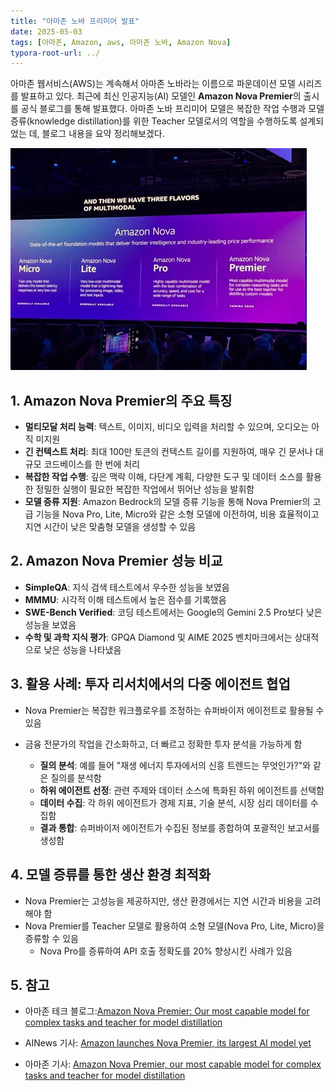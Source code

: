 ```yaml
---
title: "아마존 노바 프리미어 발표"
date: 2025-05-03
tags: [아마존, Amazon, aws, 아마존 노바, Amazon Nova]
typora-root-url: ../
---
```


아마존 웹서비스(AWS)는 계속해서 아마존 노바라는 이름으로 파운데이션 모델 시리즈를 발표하고 있다. 최근에 최신 인공지능(AI) 모델인 **Amazon Nova Premier**의 출시를 공식 블로그를 통해 발표했다. 아마존 노바 프리미어 모델은 복잡한 작업 수행과 모델 증류(knowledge distillation)를 위한 Teacher 모델로서의 역할을 수행하도록 설계되었는 데, 블로그 내용을 요약 정리해보겠다.



![그림 - 아마존 노바](/../images/2025-05/NovaPremier.jpg)



## 1. Amazon Nova Premier의 주요 특징

* **멀티모달 처리 능력**: 텍스트, 이미지, 비디오 입력을 처리할 수 있으며, 오디오는 아직 미지원
* **긴 컨텍스트 처리**: 최대 100만 토큰의 컨텍스트 길이를 지원하여, 매우 긴 문서나 대규모 코드베이스를 한 번에 처리
* **복잡한 작업 수행**: 깊은 맥락 이해, 다단계 계획, 다양한 도구 및 데이터 소스를 활용한 정밀한 실행이 필요한 복잡한 작업에서 뛰어난 성능을 발휘함
* **모델 증류 지원**: Amazon Bedrock의 모델 증류 기능을 통해 Nova Premier의 고급 기능을 Nova Pro, Lite, Micro와 같은 소형 모델에 이전하여, 비용 효율적이고 지연 시간이 낮은 맞춤형 모델을 생성할 수 있음



## 2. Amazon Nova Premier 성능 비교

* **SimpleQA**: 지식 검색 테스트에서 우수한 성능을 보였음
* **MMMU**: 시각적 이해 테스트에서 높은 점수를 기록했음
* **SWE-Bench Verified**: 코딩 테스트에서는 Google의 Gemini 2.5 Pro보다 낮은 성능을 보였음
* **수학 및 과학 지식 평가**: GPQA Diamond 및 AIME 2025 벤치마크에서는 상대적으로 낮은 성능을 나타냈음



## 3. 활용 사례: 투자 리서치에서의 다중 에이전트 협업

* Nova Premier는 복잡한 워크플로우를 조정하는 슈퍼바이저 에이전트로 활용될 수 있음

* 금융 전문가의 작업을 간소화하고, 더 빠르고 정확한 투자 분석을 가능하게 함

  * **질의 분석**: 예를 들어 "재생 에너지 투자에서의 신흥 트렌드는 무엇인가?"와 같은 질의를 분석함
  * **하위 에이전트 선정**: 관련 주제와 데이터 소스에 특화된 하위 에이전트를 선택함
  * **데이터 수집**: 각 하위 에이전트가 경제 지표, 기술 분석, 시장 심리 데이터를 수집함
  * **결과 통합**: 슈퍼바이저 에이전트가 수집된 정보를 종합하여 포괄적인 보고서를 생성함

  

## 4. 모델 증류를 통한 생산 환경 최적화

* Nova Premier는 고성능을 제공하지만, 생산 환경에서는 지연 시간과 비용을 고려해야 함
* Nova Premier를 Teacher 모델로 활용하여 소형 모델(Nova Pro, Lite, Micro)을 증류할 수 있음
  * Nova Pro를 증류하여 API 호출 정확도를 20% 향상시킨 사례가 있음



## 5. 참고

* 아마존 테크 블로그:[Amazon Nova Premier: Our most capable model for complex tasks and teacher for model distillation](https://aws.amazon.com/blogs/aws/amazon-nova-premier-our-most-capable-model-for-complex-tasks-and-teacher-for-model-distillation/)

* AINews 기사: [Amazon launches Nova Premier, its largest AI model yet](https://ainews.us.com/2025/05/01/amazon-launches-nova-premier-its-largest-ai-model-yet/?utm_source=chatgpt.com)
* 아마존 기사: [Amazon Nova Premier, our most capable model for complex tasks and teacher for model distillation](https://aws.amazon.com/about-aws/whats-new/2025/04/amazon-nova-premier-complex-tasks-model-distillation/?utm_source=chatgpt.com)
